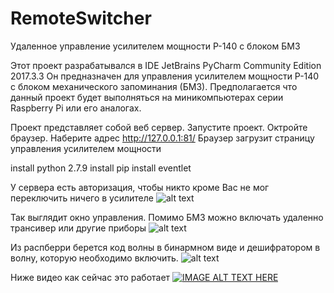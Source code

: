 # RemoteSwitcher
Удаленное управление усилителем мощности Р-140 с блоком БМЗ

Этот проект разрабатывался в IDE JetBrains PyCharm Community Edition 2017.3.3
Он предназначен для управления усилителем мощности Р-140 с блоком механического запоминания (БМЗ). Предполагается что данный проект будет выполняться на миникомпьютерах серии Raspberry Pi или его аналогах.

Проект представляет собой веб сервер. Запустите проект. Октройте браузер. Наберите адрес http://127.0.0.1:81/ 
Браузер загрузит страницу управления усилителем мощности

install python 2.7.9
install pip
install eventlet

У сервера есть авторизация, чтобы никто кроме Вас не мог переключить ничего в усилителе
![alt text](https://github.com/rn3kk/RemoteSwitcher/blob/master/img/autorise.PNG?raw=true)

Так выглядит окно управления. Помимо БМЗ можно включать удаленно трансивер или другие приборы
![alt text](https://github.com/rn3kk/RemoteSwitcher/blob/master/img/remswitcher.PNG?raw=true)

Из распберри берется код волны в бинармном виде и дешифратором в волну, которую необходимо включить.
![alt text](https://github.com/rn3kk/RemoteSwitcher/blob/master/img/deshifrator.png)

Ниже видео как сейчас это работает
[![IMAGE ALT TEXT HERE](https://github.com/rn3kk/RemoteSwitcher/blob/master/img/youtube.PNG)](https://youtu.be/fNXGPa8lA0I)
